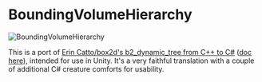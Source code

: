 # BoundingVolumeHierarchy

![BoundingVolumeHierarchy](https://i.imgur.com/y53Hc8h.png)

This is a port of [Erin Catto/box2d's b2_dynamic_tree from C++ to C#](https://github.com/erincatto/box2d/blob/master/src/collision/b2_dynamic_tree.cpp) ([doc here](https://box2d.org/files/ErinCatto_DynamicBVH_GDC2019.pdf)), intended for use in Unity. It's a very faithful translation with a couple of additional C# creature comforts for usability.

